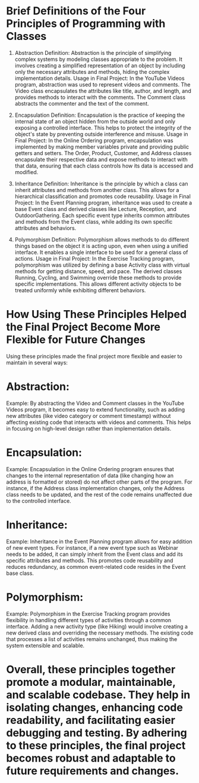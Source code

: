 # Brief Definitions of the Four Principles of Programming with Classes
1. Abstraction
Definition: Abstraction is the principle of simplifying complex systems by modeling classes appropriate to the problem. It involves creating a simplified representation of an object by including only the necessary attributes and methods, hiding the complex implementation details.
Usage in Final Project: In the YouTube Videos program, abstraction was used to represent videos and comments. The Video class encapsulates the attributes like title, author, and length, and provides methods to interact with the comments. The Comment class abstracts the commenter and the text of the comment.

2. Encapsulation
Definition: Encapsulation is the practice of keeping the internal state of an object hidden from the outside world and only exposing a controlled interface. This helps to protect the integrity of the object's state by preventing outside interference and misuse.
Usage in Final Project: In the Online Ordering program, encapsulation was implemented by making member variables private and providing public getters and setters. The Order, Product, Customer, and Address classes encapsulate their respective data and expose methods to interact with that data, ensuring that each class controls how its data is accessed and modified.

3. Inheritance
Definition: Inheritance is the principle by which a class can inherit attributes and methods from another class. This allows for a hierarchical classification and promotes code reusability.
Usage in Final Project: In the Event Planning program, inheritance was used to create a base Event class and derived classes like Lecture, Reception, and OutdoorGathering. Each specific event type inherits common attributes and methods from the Event class, while adding its own specific attributes and behaviors.

4. Polymorphism
Definition: Polymorphism allows methods to do different things based on the object it is acting upon, even when using a unified interface. It enables a single interface to be used for a general class of actions.
Usage in Final Project: In the Exercise Tracking program, polymorphism was utilized by defining a base Activity class with virtual methods for getting distance, speed, and pace. The derived classes Running, Cycling, and Swimming override these methods to provide specific implementations. This allows different activity objects to be treated uniformly while exhibiting different behaviors.

# How Using These Principles Helped the Final Project Become More Flexible for Future Changes
Using these principles made the final project more flexible and easier to maintain in several ways:

# Abstraction:
Example: By abstracting the Video and Comment classes in the YouTube Videos program, it becomes easy to extend functionality, such as adding new attributes (like video category or comment timestamp) without affecting existing code that interacts with videos and comments. This helps in focusing on high-level design rather than implementation details.

# Encapsulation:
Example: Encapsulation in the Online Ordering program ensures that changes to the internal representation of data (like changing how an address is formatted or stored) do not affect other parts of the program. For instance, if the Address class implementation changes, only the Address class needs to be updated, and the rest of the code remains unaffected due to the controlled interface.

# Inheritance:
Example: Inheritance in the Event Planning program allows for easy addition of new event types. For instance, if a new event type such as Webinar needs to be added, it can simply inherit from the Event class and add its specific attributes and methods. This promotes code reusability and reduces redundancy, as common event-related code resides in the Event base class.

# Polymorphism:
Example: Polymorphism in the Exercise Tracking program provides flexibility in handling different types of activities through a common interface. Adding a new activity type (like Hiking) would involve creating a new derived class and overriding the necessary methods. The existing code that processes a list of activities remains unchanged, thus making the system extensible and scalable.

# Overall, these principles together promote a modular, maintainable, and scalable codebase. They help in isolating changes, enhancing code readability, and facilitating easier debugging and testing. By adhering to these principles, the final project becomes robust and adaptable to future requirements and changes.
